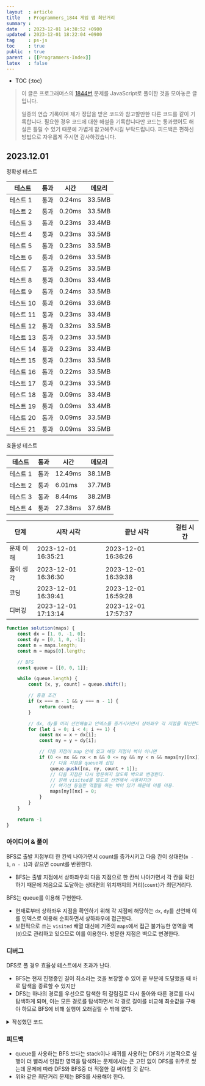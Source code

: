 ```yaml
---
layout  : article
title   : Programmers_1844 게임 맵 최단거리
summary : 
date    : 2023-12-01 14:38:52 +0900
updated : 2023-12-01 18:22:04 +0900
tag     : ps-js
toc     : true
public  : true
parent  : [[Programmers-Index]]
latex   : false
---
```

* TOC
{:toc}

> 이 글은 프로그래머스의 [1844번](https://programmers.co.kr/learn/courses/30/lessons/1844) 문제를 JavaScript로 풀이한 것을 모아놓은 글입니다.
>
> 일종의 연습 기록이며 제가 정답을 받은 코드와 참고할만한 다른 코드를 같이 기록합니다. 필요한 경우 코드에 대한 해설을 기록합니다만 코드는 통과했어도 해설은 틀릴 수 있기 때문에 가볍게 참고해주시길 부탁드립니다. 피드백은 편하신 방법으로 자유롭게 주시면 감사하겠습니다.

## 2023.12.01

정확성 테스트

| 테스트    | 통과 | 시간   | 메모리 |
| --------  | ---- | ------ | ------ |
| 테스트 1  | 통과 | 0.24ms | 33.5MB |
| 테스트 2  | 통과 | 0.20ms | 33.5MB |
| 테스트 3  | 통과 | 0.23ms | 33.4MB |
| 테스트 4  | 통과 | 0.23ms | 33.5MB |
| 테스트 5  | 통과 | 0.23ms | 33.5MB |
| 테스트 6  | 통과 | 0.26ms | 33.5MB |
| 테스트 7  | 통과 | 0.25ms | 33.5MB |
| 테스트 8  | 통과 | 0.30ms | 33.4MB |
| 테스트 9  | 통과 | 0.24ms | 33.5MB |
| 테스트 10 | 통과 | 0.26ms | 33.6MB |
| 테스트 11 | 통과 | 0.23ms | 33.4MB |
| 테스트 12 | 통과 | 0.32ms | 33.5MB |
| 테스트 13 | 통과 | 0.23ms | 33.5MB |
| 테스트 14 | 통과 | 0.23ms | 33.4MB |
| 테스트 15 | 통과 | 0.23ms | 33.5MB |
| 테스트 16 | 통과 | 0.22ms | 33.5MB |
| 테스트 17 | 통과 | 0.23ms | 33.5MB |
| 테스트 18 | 통과 | 0.09ms | 33.4MB |
| 테스트 19 | 통과 | 0.09ms | 33.4MB |
| 테스트 20 | 통과 | 0.09ms | 33.5MB |
| 테스트 21 | 통과 | 0.09ms | 33.5MB |

효율성 테스트

| 테스트   | 통과 | 시간    | 메모리 |
| -------- | ---- | ------  | ------ |
| 테스트 1 | 통과 | 12.49ms | 38.1MB |
| 테스트 2 | 통과 | 6.01ms  | 37.7MB |
| 테스트 3 | 통과 | 8.44ms  | 38.2MB |
| 테스트 4 | 통과 | 27.38ms | 37.6MB |

| 단계      | 시작 시각           | 끝난 시각           | 걸린 시간 |
| --------- | ------------------- | ------------------- | --------- |
| 문제 이해 | 2023-12-01 16:35:21 | 2023-12-01 16:36:26 |           |
| 풀이 생각 | 2023-12-01 16:36:30 | 2023-12-01 16:39:38 |           |
| 코딩      | 2023-12-01 16:39:41 | 2023-12-01 16:59:28 |           |
| 디버깅    | 2023-12-01 17:13:14 | 2023-12-01 17:57:37 |           |

```js
function solution(maps) {
    const dx = [1, 0, -1, 0];
    const dy = [0, 1, 0, -1];
    const n = maps.length;
    const m = maps[0].length;

    // BFS
    const queue = [[0, 0, 1]];

    while (queue.length) {
        const [x, y, count] = queue.shift();

        // 종결 조건
        if (x === m - 1 && y === n - 1) {
            return count;
        }

        // dx, dy를 미리 선언해놓고 인덱스를 증가시키면서 상하좌우 각 지점을 확인한다.
        for (let i = 0; i < 4; i += 1) {
            const nx = x + dx[i];
            const ny = y + dy[i];

            // 다음 지점이 map 안에 있고 해당 지점이 벽이 아니면
            if (0 <= nx && nx < m && 0 <= ny && ny < n && maps[ny][nx]) {
                // 다음 지점을 queue에 삽입
                queue.push([nx, ny, count + 1]);
                // 다음 지점은 다시 방문하지 않도록 벽으로 변경한다.
                // 원래 visited를 별도로 선언해서 사용하지만
                // 여기선 동일한 역할을 하는 벽이 있기 때문에 이를 이용.
                maps[ny][nx] = 0;
            }
        }
    }

    return -1
}
```

### 아이디어 & 풀이

BFS로 출발 지점부터 한 칸씩 나아가면서 count를 증가시키고 다음 칸이 상대편(`m - 1`, `n - 1`)과 같으면 count를 반환한다.

* BFS는 출발 지점에서 상하좌우의 다음 지점으로 한 칸씩 나아가면서 각 칸을 확인하기 때문에 처음으로 도달하는 상대편의 위치까지의 거리(`count`)가 최단거리다.

BFS는 queue를 이용해 구현한다.

* 현재로부터 상하좌우 지점을 확인하기 위해 각 지점에 해당하는 `dx`, `dy`를 선언해 이를 인덱스로 이용해 순회하면서 상하좌우에 접근한다.
* 보편적으로 쓰는 `visited` 배열 대신에 기존의 `maps`에서 접근 불가능한 영역을 벽(`0`)으로 관리하고 있으므로 이를 이용한다. 방문한 지점은 벽으로 변경한다.

### 디버그

DFS로 풀 경우 효율성 테스트에서 초과가 난다.

* BFS는 현재 진행중인 길이 최소라는 것을 보장할 수 있어 끝 부분에 도달했을 때 바로 탐색을 종료할 수 있지만
* DFS는 하나의 경로를 우선으로 탐색한 뒤 갈림길로 다시 돌아와 다른 경로를 다시 탐색하게 되며, 이는 모든 경로를 탐색하면서 각 경로 길이를 비교해 최솟값을 구해야 하므로 BFS에 비해 실행이 오래걸릴 수 밖에 없다.

<details>
<summary> 작성했던 코드 </summary>>

```js
function solution(maps) {
    const dx = [1, 0, -1, 0];
    const dy = [0, 1, 0, -1];
    const n = maps.length;
    const m = maps[0].length;

    if (!maps[n - 2]?.[m - 1] && !maps[n - 1]?.[m - 2]) return -1;

    const visited = Array.from(Array(n), () => Array(m).fill(false));
    let min = n * m + 1;

    function dfs(x, y, count) {
        if (x === m - 1 && y === n - 1) {
            min = Math.min(min, count);
            return;
        }

        for (let i = 0; i < 4; i += 1) {
            const nx = x + dx[i];
            const ny = y + dy[i];

            if (0 <= nx && nx < m && 0 <= ny && ny < n && !visited[ny][nx] && maps[ny][nx]) {
                visited[ny][nx] = true;
                count++;
                dfs(nx, ny, count);
                visited[ny][nx] = false;
                count--;
            }
        }
        return;
    }
    dfs(0, 0, 1);

    return min === n * m + 1 ? -1 : min;
}
```

</details>

### 피드백

* queue를 사용하는 BFS 보다는 stack이나 재귀를 사용하는 DFS가 기본적으로 실행이 더 빨라서 인접한 영역을 탐색하는 문제에서는 큰 고민 없이 DFS를 위주로 썼는데 문제에 따라 DFS와 BFS중 더 적절한 걸 써야할 것 같다.
* 위와 같은 최단거리 문제는 BFS를 사용해야 한다.
